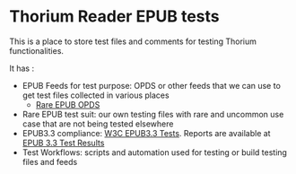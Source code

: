 # Thorium Reader EPUB tests

This is a place to store test files and comments for testing Thorium functionalities. 

It has : 

* EPUB Feeds for test purpose: OPDS or other feeds that we can use to get test files collected in various places
  * [Rare EPUB OPDS](https://rawcdn.githack.com/edrlab/thorium-reader-epub-tests/1c5ab4fcfe252b0224f19a0375f3962eee427011/EPUB_Feeds_for_testing_purpose/opds-rare-epub-suit.json)
* Rare EPUB test suit: our own testing files with rare and uncommon use case that are not being tested elsewhere
* EPUB3.3 compliance: [W3C EPUB3.3 Tests](https://w3c.github.io/epub-tests/). Reports are available at [EPUB 3.3 Test Results](https://w3c.github.io/epub-tests/results)
* Test Workflows: scripts and automation used for testing or build testing files and feeds
